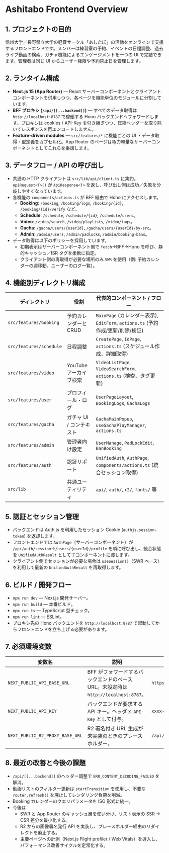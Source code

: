 # Ashitabo Frontend Overview

## 1. プロジェクトの目的
信州大学／長野県立大学の軽音サークル「あしたぼ」の活動をオンラインで支援するフロントエンドです。メンバーは練習室の予約、イベントの日程調整、過去ライブ動画の検索、ガチャ機能によるエンゲージメントを一つの UI で完結できます。管理者は同じ UI からユーザー権限や予約禁止日を管理します。

## 2. ランタイム構成
- **Next.js 15 (App Router)** — React サーバーコンポーネントとクライアントコンポーネントを併用しつつ、各ページを機能単位のモジュールに分割しています。
- **BFF プロキシ (`/api/[[...backend]]`)** — すべてのデータ取得は `http://localhost:8787` で稼働する Hono バックエンドへフォワードします。プロキシは cookies / API-Key を引き継ぎつつ、圧縮ヘッダーを取り除いてレスポンスを再エンコードしません。
- **Feature-driven modules** — `src/features/*` に機能ごとの UI ・データ取得・型定義をカプセル化。App Router のページは極力軽量なサーバーコンポーネントとしてこれらを委譲します。

## 3. データフロー / API の呼び出し
- 共通の HTTP クライアントは `src/lib/api/client.ts` に集約。`apiRequest<T>()` が `ApiResponse<T>` を返し、呼び出し側は成功／失敗を分岐しやすくなっています。
- 各機能の `components/actions.ts` が BFF 経由で Hono にアクセスします。
  - **Booking**: `/booking`, `/booking/logs`, `/booking/{id}`, `/booking/{id}/verify` など。
  - **Schedule**: `/schedule`, `/schedule/{id}`, `/schedule/users`。
  - **Video**: `/video/search`, `/video/playlists`, `/video/tags`。
  - **Gacha**: `/gacha/users/{userId}`, `/gacha/users/{userId}/by-src`。
  - **Admin**: `/admin/users`, `/admin/padlocks`, `/admin/booking-bans`。
- データ取得は以下のポリシーを採用しています。
  - 初期表示はサーバーコンポーネント側で `fetch`→BFF→Hono を呼び、静的キャッシュ／ISR タグを柔軟に指定。
  - クライアント側の再取得が必要な場所のみ `SWR` を使用（例: 予約カレンダーの週移動、ユーザーのログ一覧）。

## 4. 機能別ディレクトリ構成
| ディレクトリ | 役割 | 代表的コンポーネント / フロー |
|--------------|------|--------------------------------|
| `src/features/booking` | 予約カレンダーと CRUD | `MainPage` (カレンダー表示), `EditForm`, `actions.ts` (予約作成/更新/削除/検証) |
| `src/features/schedule` | 日程調整 | `CreatePage`, `IdPage`, `actions.ts` (スケジュール作成、詳細取得) |
| `src/features/video` | YouTube アーカイブ検索 | `VideoListPage`, `VideoSearchForm`, `actions.ts` (検索、タグ更新) |
| `src/features/user` | プロフィール・ログ | `UserPageLayout`, `BookingLogs`, `GachaLogs` |
| `src/features/gacha` | ガチャ UI / コンテキスト | `GachaMainPopup`, `useGachaPlayManager`, `actions.ts` |
| `src/features/admin` | 管理者向け設定 | `UserManage`, `PadLockEdit`, `BanBooking` |
| `src/features/auth` | 認証サポート | `UnifiedAuth`, `AuthPage`, `components/actions.ts` (統合セッション取得) |
| `src/lib` | 共通ユーティリティ | `api/`, `auth/`, `r2/`, `fonts/` 等 |

## 5. 認証とセッション管理
- バックエンドは Auth.js を利用したセッション Cookie (`authjs.session-token`) を返却します。
- フロントエンドでは `AuthPage`（サーバーコンポーネント）が `/api/auth/session`→`/users/{userId}/profile` を順に呼び出し、統合状態を `UnifiedAuthResult` として子コンポーネントに渡します。
- クライアント側でセッションが必要な場合は `useSession()`（SWR ベース）を利用して最新の `UnifiedAuthResult` を再取得します。

## 6. ビルド / 開発フロー
- `npm run dev` — Next.js 開発サーバー。
- `npm run build` — 本番ビルド。
- `npm run ts` — TypeScript 型チェック。
- `npm run lint` — ESLint。
- プロキシ先の Hono バックエンドを `http://localhost:8787` で起動してからフロントエンドを立ち上げる必要があります。

## 7. 必須環境変数
| 変数名 | 説明 | 例 |
|--------|------|----|
| `NEXT_PUBLIC_API_BASE_URL` | BFF がフォワードするバックエンドのベース URL。未設定時は `http://localhost:8787`。 | `https://api.example.com` |
| `NEXT_PUBLIC_API_KEY` | バックエンドが要求する API キー。ヘッダ `X-API-Key` として付与。 | `xxxx-xxxx` |
| `NEXT_PUBLIC_R2_PROXY_BASE_URL` | R2 署名付き URL 生成が未実装のときのプレースホルダー。 | `/api/storage` |

## 8. 最近の改善と今後の課題
- `/api/[[...backend]]` のヘッダー調整で `ERR_CONTENT_DECODING_FAILED` を解消。
- 動画リストのフィルター更新は `startTransition` を使用し、不要な `router.refresh()` を廃止してレンダリング負荷を削減。
- Booking カレンダーのクエリパラメータを ISO 形式に統一。
- 今後は
  - SWR と App Router のキャッシュ層を使い分け、リスト表示の SSR → CSR 差分を最小化する。
  - R2 からの画像署名発行 API を実装し、プレースホルダー経由のリダイレクトを廃止する。
  - 主要ページへの計測（Next.js Flight profiler / Web Vitals）を導入し、パフォーマンス改善サイクルを定常化する。
